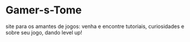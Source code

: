 # Gamer-s-Tome
site para os amantes de jogos: venha e encontre tutoriais, curiosidades e sobre seu jogo, dando level up!
